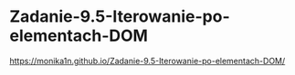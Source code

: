 # Zadanie-9.5-Iterowanie-po-elementach-DOM
https://monika1n.github.io/Zadanie-9.5-Iterowanie-po-elementach-DOM/
